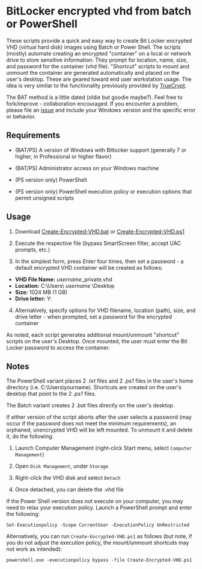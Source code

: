 # BitLocker encrypted vhd from batch or PowerShell
These scripts provide a quick and easy way to create Bit Locker encrypted VHD (virtual hard disk) images using Batch or Power Shell. The scripts (mostly) automate creating an encrypted "container" on a local or network drive to store sensitive information. They prompt for location, name, size, and password for the container (vhd file). "Shortcut" scripts to mount and unmount the container are generated automatically and placed on the user's desktop. These are geared toward end user workstation usage. The idea is very similar to the functionality previously provided by [TrueCrypt](https://en.wikipedia.org/wiki/TrueCrypt).

The BAT method is a little dated (oldie but goodie maybe?). Feel free to fork/improve - collaboration encouraged. If you encounter a problem, please file an [issue](https://github.com/neil-sabol/bitlocker-encrypted-vhd-from-batch-or-powershell/issues/new/choose) and include your Windows version and the specific error or behavior.


## Requirements
- (BAT/PS) A version of Windows with Bitlocker support (generally 7 or higher, in Professional or higher flavor)

- (BAT/PS) Administrator access on your Windows machine

- (PS version only) PowerShell

- (PS version only) PowerShell execution policy or execution options that permit unsigned scripts


## Usage
1. Download [Create-Encrypted-VHD.bat](https://raw.githubusercontent.com/neil-sabol/bitlocker-encrypted-vhd-from-batch-or-powershell/master/Create-Encrypted-VHD.bat) or [Create-Encrypted-VHD.ps1](https://raw.githubusercontent.com/neil-sabol/bitlocker-encrypted-vhd-from-batch-or-powershell/master/Create-Encrypted-VHD.ps1)

2. Execute the respective file (bypass SmartScreen filter, accept UAC prompts, etc.)

3. In the simplest form, press *Enter* four times, then set a password - a default encrypted VHD container will be created as follows:

* **VHD File Name:** *username*_private.vhd
* **Location:** C:\Users\ *username* \Desktop
* **Size:** 1024 MB (1 GB)
* **Drive letter:** Y:

4. Alternatively, specify options for VHD filename, location (path), size, and drive letter - when prompted, set a password for the encrypted container

As noted, each script generates additional mount/unmount "shortcut" scripts on the user's Desktop. Once mounted, the user must enter the Bit Locker password to access the container.


## Notes
The PowerShell variant places 2 *.txt* files and 2 *.ps1* files in the user's home directory (i.e. C:\Users\yourname). Shortcuts are created on the user's desktop that point to the 2 *.ps1* files.

The Batch variant creates 2 *.bat* files directly on the user's desktop.

If either version of the script aborts after the user selects a password (may occur if the password does not meet the minimum requirements), an orphaned, unencrypted VHD will be left mounted. To unmount it and delete it, do the following:

1. Launch Computer Management (right-click Start menu, select `Computer Management`)

2. Open `Disk Management`, under `Storage`

3. Right-click the VHD disk and select `Detach`

4. Once detached, you can delete the .vhd file


If the Power Shell version does not execute on your computer, you may need to relax your execution policy. Launch a PowerShell prompt and enter the following:

```
Set-Executionpolicy -Scope CurrentUser -ExecutionPolicy UnRestricted
```

Alternatively, you can run `Create-Encrypted-VHD.ps1` as follows (but note, if you do not adjust the execution policy, the mount/unmount shortcuts may not work as intended):

```
powershell.exe -executionpolicy bypass -file Create-Encrypted-VHD.ps1
```
